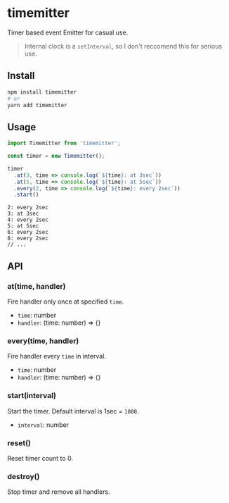 # timemitter

Timer based event Emitter for casual use.

> Internal clock is a `setInterval`, so I don't reccomend this for serious use.

## Install

```sh
npm install timemitter
# or
yarn add timemitter
```

## Usage

```js
import Timemitter from 'timemitter';

const timer = new Timemitter();

timer
  .at(3, time => console.log(`${time}: at 3sec`))
  .at(5, time => console.log(`${time}: at 5sec`))
  .every(2, time => console.log(`${time}: every 2sec`))
  .start()
```

```
2: every 2sec
3: at 3sec
4: every 2sec
5: at 5sec
6: every 2sec
8: every 2sec
// ...
```

## API
### at(time, handler)

Fire handler only once at specified `time`.

- `time`: number
- `handler`: (time: number) => {}

### every(time, handler)

Fire handler every `time` in interval.

- `time`: number
- `handler`: (time: number) => {}

### start(interval)

Start the timer. Default interval is 1sec = `1000`.

- `interval`: number

### reset()

Reset timer count to 0.

### destroy()

Stop timer and remove all handlers.
